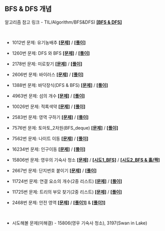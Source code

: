 ## BFS & DFS 개념

알고리즘 참고 링크 - TIL/Algorithm/BFS&DFS) **[[BFS & DFS]](https://github.com/GGamangCoder/TIL/blob/main/Algorithm/BFS%26DFS.md)**

<br>

* 1012번 문제: 유기농배추  **[[문제]](https://www.acmicpc.net/problem/1012)** / **[[풀이]](1012.py)**
* 1260번 문제: DFS 와 BFS **[[문제]](https://www.acmicpc.net/problem/1260)** / **[[풀이]](1260.py)**  
* 2178번 문제: 미로찾기 **[[문제]](https://www.acmicpc.net/problem/2178)** / **[[풀이]](2178.py)**  

* 2606번 문제: 바이러스 **[[문제]](https://www.acmicpc.net/problem/2606)** / **[[풀이]](2606.py)**  
* 1388번 문제: 바닥장식(DFS & BFS) **[[문제]](https://www.acmicpc.net/problem/1388)** / **[[풀이]](1388.py)**  
* 4963번 문제: 섬의 개수 **[[문제]](https://www.acmicpc.net/problem/4963)** / **[[풀이]](4963.py)**  
* 10026번 문제: 적록색약 **[[문제]](https://www.acmicpc.net/problem/10026)** / **[[풀이]](10026.py)**  
* 2583번 문제: 영역 구하기 **[[문제]](https://www.acmicpc.net/problem/2583)** / **[[풀이]](2583.py)**  
* 7576번 문제: 토마토_2차원(BFS_deque) **[[문제]](https://www.acmicpc.net/problem/7576)** / **[[풀이]](7576.py)**  
* 7562번 문제: 나이트 이동 **[[문제]](https://www.acmicpc.net/problem/7562)** / **[[풀이]](7562.py)**  
* 16234번 문제: 인구이동 **[[문제]](https://www.acmicpc.net/problem/16234)** / **[[풀이]](16234.py)**  
* 15806번 문제: 영우의 기숙사 청소 **[[문제]](https://www.acmicpc.net/problem/15806)** / **[[시도1_BFS]](15806(Dom)(try).py)** / **[[시도2_BFS & 홀/짝]](15806(Dom).py)**
* 2667번 문제: 단지번호 붙이기 **[[문제]](https://www.acmicpc.net/problem/2667)** / **[[풀이]](2667.py)**

* 11724번 문제: 연결 요소의 개수(2중 리스트) **[[문제]](https://www.acmicpc.net/problem/11724)** / **[[풀이]](11724.py)**
* 11725번 문제: 트리의 부모 찾기(2중 리스트) **[[문제]](https://www.acmicpc.net/problem/11725)** / **[[풀이]](11725.py)**
* 2468번 문제: 안전 영역 **[[문제]](https://www.acmicpc.net/problem/2468)** / **[[풀이1]](2468(1).py)** & **[[풀이1]](2468(2).py)**

<br>

* 시도해볼 문제(미해결) - 15806(영우 기숙사 청소), 3197(Swan in Lake)